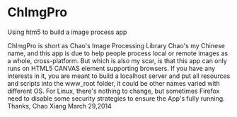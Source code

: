 ChImgPro
========

Using htm5 to build a image process app

ChImgPro is short as Chao's Image Processing Library
Chao's my Chinese name, and this app is due to help people process local or remote images as a whole, cross-platform.
But which is also my scar, is that this app can only runs on HTML5 CANVAS element supporting browsers. If you have any
interests in it, you are meant to build a localhost server and put all resources and scripts into the www_root folder, 
it could be other names varied with different OS.
For Linux, there's nothing to change, but sometimes Firefox need to disable some security strategies to ensure the App's
fully running.
Thanks,
Chao Xiang
March 29,2014
